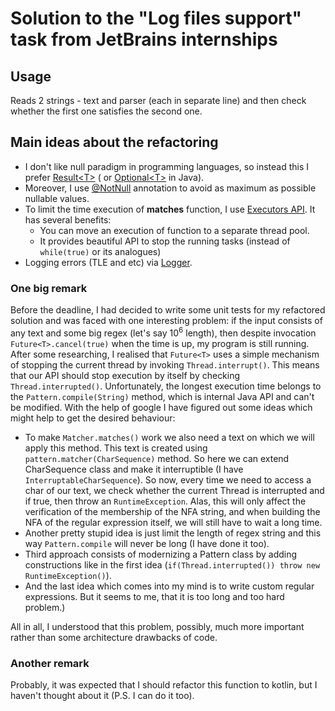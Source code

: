 # Solution to the "Log files support" task from JetBrains internships

## Usage

Reads 2 strings - text and parser (each in separate line) and then check whether the first one satisfies
the second one.

## Main ideas about the refactoring

- I don't like null paradigm in programming languages, so instead this I
  prefer [Result\<T\>](https://kotlinlang.org/api/latest/jvm/stdlib/kotlin/-result/) (
  or [Optional\<T\>](https://docs.oracle.com/javase/8/docs/api/java/util/Optional.html) in Java).
- Moreover, I use [\@NotNull](https://www.jetbrains.com/help/idea/nullable-and-notnull-annotations.html#notnull)
  annotation to avoid as maximum as possible nullable values.
- To limit the time execution of **matches** function, I
  use [Executors API](https://docs.oracle.com/javase/7/docs/api/java/util/concurrent/Executors.html). It
  has several benefits:
    - You can move an execution of function to a separate thread pool.
    - It provides beautiful API to stop the running tasks (instead of `while(true)` or its analogues)
- Logging errors (TLE and etc) via [Logger](https://logback.qos.ch/apidocs/index.html).

### One big remark

Before the deadline, I had decided to write some unit tests for my refactored solution and was faced with one interesting
problem:
if the input consists of any text and some big regex (let's say $10^6$ length), then despite
invocation `Future<T>.cancel(true)` when the time is up, my program is still running. After some researching, I realised
that `Future<T>` uses a simple mechanism of stopping the current thread by invoking `Thread.interrupt()`. This means that
our
API should stop execution by itself by checking `Thread.interrupted()`. Unfortunately, the longest execution time
belongs
to the `Pattern.compile(String)` method, which is internal Java API and can't be modified. With the help of google I have
figured out some ideas which might help to get the desired behaviour:

- To make `Matcher.matches()` work we also need a text on which we will apply this method. This text is created using
  `pattern.matcher(CharSequence)` method. So here we can extend CharSequence class and make it interruptible (I
  have `InterruptableCharSequence`). So now, every time we need to access a char of our text, we check whether
  the current Thread is interrupted and if true, then throw an `RuntimeException`.
  Alas, this will only affect the verification of the membership of the NFA string, and when building the NFA of the
  regular expression itself, we will still have to wait a long time.
- Another pretty stupid idea is just limit the length of regex string and this way `Pattern.compile` will never be
  long (I have done it too).
- Third approach consists of modernizing a Pattern class by adding constructions like in the first
  idea (`if(Thread.interrupted()) throw new RuntimeException()`).
- And the last idea which comes into my mind is to write custom regular expressions. But it seems to me, that it is too long and
too hard problem.)

All in all, I understood that this problem, possibly, much more important rather than some architecture drawbacks of code.
### Another remark

Probably, it was expected that I should refactor this function to kotlin, but I haven't thought about it (P.S. I can do
it too).